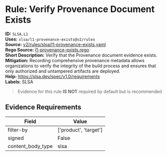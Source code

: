 # Rule: Verify Provenance Document Exists  
**ID:** `SLSA.L1`  
**Uses:** `slsa/l1-provenance-exists@v2/rules`  
**Source:** [v2/rules/slsa/l1-provenance-exists.yaml](https://github.com/scribe-public/sample-policies/v2/rules/slsa/l1-provenance-exists.yaml)  
**Rego Source:** [l1-provenance-exists.rego](https://github.com/scribe-public/sample-policies/v2/rules/slsa/l1-provenance-exists.rego)  
**Short Description:** Verify that the Provenance document evidence exists.  
**Mitigation:** Recording comprehensive provenance metadata allows organizations to verify the integrity of the build process and ensures that only authorized and untampered artifacts are deployed.  
**Help:** https://slsa.dev/spec/v1.0/requirements  
**Labels:** SLSA  
> Evidence for this rule **IS NOT** required by default but is recommended


## Evidence Requirements  
| Field | Value |
|-------|-------|
| filter-by | ['product', 'target'] |
| signed | False |
| content_body_type | slsa |

